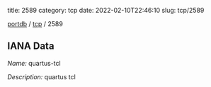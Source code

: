 title: 2589
category: tcp
date: 2022-02-10T22:46:10
slug: tcp/2589

[portdb](/) / [tcp](/category/tcp.html) / 2589


## IANA Data

_Name:_ quartus-tcl

_Description:_ quartus tcl

